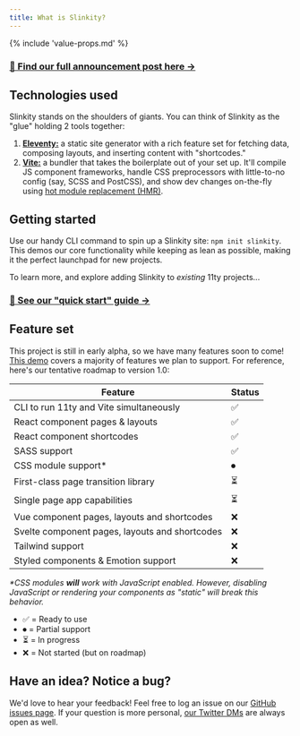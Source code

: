 ```yaml
---
title: What is Slinkity?
---
```


{% include 'value-props.md' %}

### [📣 Find our full announcement post here →](/)

## Technologies used

Slinkity stands on the shoulders of giants. You can think of Slinkity as the "glue" holding 2 tools together:

1. [**Eleventy:**](https://www.11ty.dev) a static site generator with a rich feature set for fetching data, composing layouts, and inserting content with "shortcodes."
2. [**Vite:**](https://vitejs.dev) a bundler that takes the boilerplate out of your set up. It'll compile JS component frameworks, handle CSS preprocessors with little-to-no config (say, SCSS and PostCSS), and show dev changes on-the-fly using [hot module replacement (HMR)](https://vitejs.dev/guide/features.html#hot-module-replacement).

## Getting started

Use our handy CLI command to spin up a Slinkity site: `npm init slinkity`. This demos our core functionality while keeping as lean as possible, making it the perfect launchpad for new projects.

To learn more, and explore adding Slinkity to _existing_ 11ty projects...

### [🐣 See our "quick start" guide →](/docs/quick-start)

## Feature set

This project is still in early alpha, so we have many features soon to come! [This demo](https://twitter.com/BHolmesDev/status/1404427102032740353?s=20) covers a majority of features we plan to support. For reference, here's our tentative roadmap to version 1.0:

| Feature                                        | Status |
| ---------------------------------------------- | ------ |
| CLI to run 11ty and Vite simultaneously        | ✅      |
| React component pages & layouts                | ✅      |
| React component shortcodes                     | ✅      |
| SASS support                                   | ✅      |
| CSS module support*                            | ⏺      |
| First-class page transition library            | ⏳      |
| Single page app capabilities                   | ⏳      |
| Vue component pages, layouts and shortcodes    | ❌      |
| Svelte component pages, layouts and shortcodes | ❌      |
| Tailwind support                               | ❌      |
| Styled components & Emotion support            | ❌      |

_*CSS modules **will** work with JavaScript enabled. However, disabling JavaScript or rendering your components as "static" will break this behavior._

- ✅ = Ready to use
- ⏺ = Partial support
- ⏳ = In progress
- ❌ = Not started (but on roadmap)

## Have an idea? Notice a bug?

We'd love to hear your feedback! Feel free to log an issue on our [GitHub issues page](https://github.com/slinkity/slinkity/issues). If your question is more personal, [our Twitter DMs](https://twitter.com/slinkitydotdev) are always open as well.